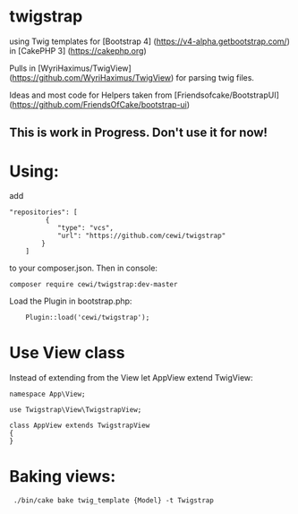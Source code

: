 # twigstrap

using Twig templates for [Bootstrap 4] (https://v4-alpha.getbootstrap.com/) in [CakePHP 3] (https://cakephp.org)

Pulls in  [WyriHaximus/TwigView] (https://github.com/WyriHaximus/TwigView) for parsing twig files.  

Ideas and most code for Helpers taken from [Friendsofcake/BootstrapUI] (https://github.com/FriendsOfCake/bootstrap-ui)

## This is work in Progress. Don't use it for now!

# Using:

add 

    "repositories": [
             {
                "type": "vcs",
                "url": "https://github.com/cewi/twigstrap"
            }
        ] 
        
 to your composer.json. Then in console:

```
composer require cewi/twigstrap:dev-master
```

Load the Plugin in bootstrap.php:

```
	Plugin::load('cewi/twigstrap');
```

# Use View class

Instead of extending from the View let AppView extend TwigView:

```
namespace App\View;

use Twigstrap\View\TwigstrapView;

class AppView extends TwigstrapView
{
}
```

# Baking views:
```
 ./bin/cake bake twig_template {Model} -t Twigstrap
```



